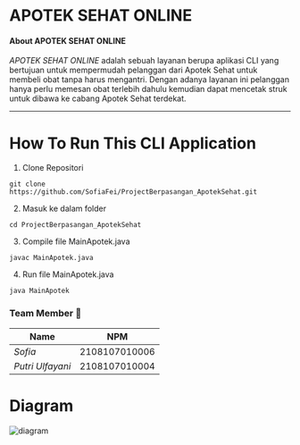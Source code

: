 # APOTEK SEHAT ONLINE

<h4> About APOTEK SEHAT ONLINE </h4>
<p><em>APOTEK SEHAT ONLINE</em> adalah sebuah layanan berupa aplikasi CLI yang bertujuan untuk mempermudah pelanggan dari Apotek Sehat untuk membeli obat tanpa harus mengantri.
Dengan adanya layanan ini pelanggan hanya perlu memesan obat terlebih dahulu kemudian dapat mencetak struk untuk dibawa ke cabang Apotek Sehat terdekat.</p>
<hr>

# How To Run This CLI Application

1. Clone Repositori
  <pre><code>git clone https://github.com/SofiaFei/ProjectBerpasangan_ApotekSehat.git</code></pre>
2. Masuk ke dalam folder
  <pre><code>cd ProjectBerpasangan_ApotekSehat</code></pre>
3. Compile file MainApotek.java
  <pre><code>javac MainApotek.java</code></pre>
4. Run file MainApotek.java
  <pre><code>java MainApotek</code></pre>

### Team Member 🥇
  
  | Name        | NPM           |
| ------------- |:-------------:|
| <em>Sofia</em>      | 2108107010006 |
| <em>Putri Ulfayani</em> | 2108107010004      |

# Diagram
![diagram](https://user-images.githubusercontent.com/111619251/200806666-db279839-5ee1-48fd-a6b1-168021f85462.png)

